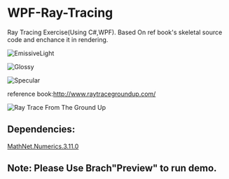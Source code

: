 # WPF-Ray-Tracing
Ray Tracing Exercise(Using C#,WPF). Based On ref book's skeletal source code and enchance it in rendering.

![EmissiveLight](http://images2015.cnblogs.com/blog/153342/201703/153342-20170327142326842-1378792619.jpg)

![Glossy](http://images2015.cnblogs.com/blog/153342/201703/153342-20170327142333904-687630724.jpg)

![Specular](http://images2015.cnblogs.com/blog/153342/201703/153342-20170327142347389-1792996454.jpg)


reference book:http://www.raytracegroundup.com/

![Ray Trace From The Ground Up](http://ec4.images-amazon.com/images/I/41N0m%2BnDcgL._SL500_AA300_.jpg)

## Dependencies:
[MathNet.Numerics.3.11.0](http://www.mathdotnet.com/)

## Note: Please Use Brach"Preview" to run demo.

